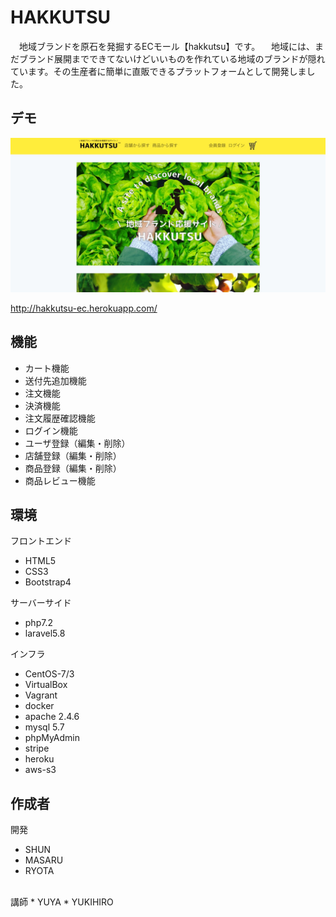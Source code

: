 


# HAKKUTSU
　地域ブランドを原石を発掘するECモール【hakkutsu】です。
　地域には、まだブランド展開までできてないけどいいものを作れている地域のブランドが隠れています。その生産者に簡単に直販できるプラットフォームとして開発しました。

## デモ
![トップ画](hakkutsu_intro.jpeg)


http://hakkutsu-ec.herokuapp.com/

## 機能

* カート機能
* 送付先追加機能
* 注文機能
* 決済機能
* 注文履歴確認機能
* ログイン機能
* ユーザ登録（編集・削除）
* 店舗登録（編集・削除）
* 商品登録（編集・削除）
* 商品レビュー機能

## 環境

フロントエンド
* HTML5
* CSS3
* Bootstrap4

サーバーサイド
* php7.2
* laravel5.8

インフラ
* CentOS-7/3
* VirtualBox
* Vagrant
* docker
* apache 2.4.6
* mysql 5.7
* phpMyAdmin
* stripe
* heroku
* aws-s3


## 作成者

開発
* SHUN
* MASARU
* RYOTA
<br>
講師
* YUYA
* YUKIHIRO

